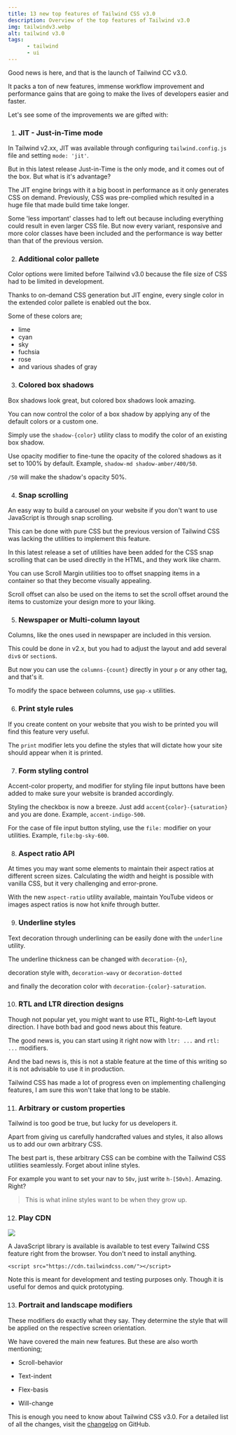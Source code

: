 ```yaml
---
title: 13 new top features of Tailwind CSS v3.0
description: Overview of the top features of Tailwind v3.0
img: tailwindv3.webp
alt: tailwind v3.0
tags: 
      - tailwind
      - ui
---
```


Good news is here, and that is the launch of Tailwind CC v3.0. 

It packs a ton of new features, immense workflow improvement and performance gains that are going to make the lives of developers easier and faster.

Let's see some of the improvements we are gifted with:

1. ### JIT - Just-in-Time mode

In Tailwind v2.xx, JIT was available through configuring `tailwind.config.js` file and setting `mode: 'jit'`.

But in this latest release Just-in-Time is the only mode, and it comes out of the box. But what is it's advantage?

The JIT engine brings with it a big boost in performance as it only generates CSS on demand. 
Previously, CSS was pre-complied which resulted in a huge file that made build time take longer. 

Some 'less important' classes had to left out because including everything could result in even larger CSS file. But now every variant, responsive and more color classes have been included and the performance is way better than that of the previous version.

2. ### Additional color pallete

Color options were limited before Tailwind v3.0 because the file size of CSS had to be limited in development.

Thanks to on-demand CSS generation but JIT engine, every single color in the extended color pallete is enabled out the box.

Some of these colors are;
- lime 
- cyan 
- sky 
- fuchsia 
- rose 
- and various shades of gray

3. ### Colored box shadows

Box shadows look great, but colored box shadows look amazing.

You can now control the color of a box shadow by applying any of the default colors or a custom one. 

Simply use the `shadow-{color}` utility class to modify the color of an existing box shadow. 

Use opacity modifier to fine-tune the opacity of the colored shadows as it set to 100% by default. Example, `shadow-md shadow-amber/400/50`. 

`/50` will make the shadow's opacity 50%.

4. ### Snap scrolling

An easy way to build a carousel on your website if you don't want to use JavaScript is through snap scrolling.

This can be done with pure CSS but the previous version of Tailwind CSS was lacking the utilities to implement this feature. 

In this latest release a set of utilities have been added for the CSS snap scrolling that can be used directly in the HTML, and they work like charm.

You can use Scroll Margin utilities too to offset snapping items in a container so that they become visually appealing.

Scroll offset can also be used on the items to set the scroll offset around the items to customize your design more to your liking.

5. ### Newspaper or Multi-column layout

Columns, like the ones used in newspaper are included in this version.

This could be done in v2.x, but you had to adjust the layout and add several `div`s or `section`s. 

But now you  can use the `columns-{count}` directly in your `p` or any other tag, and that's it.

To modify the space between columns, use `gap-x` utilities.

6. ### Print style rules

If you create content on your website that you wish to be printed you will find this feature very useful.

The `print` modifier lets you define the styles that will dictate how your site should appear when it is printed.

7. ### Form styling control

Accent-color property, and modifier for styling file input buttons have been added to make sure your website is branded accordingly.

Styling the checkbox is now a breeze. Just add `accent{color}-{saturation}` and you are done.
Example, `accent-indigo-500`.

For the case of file input button styling, use the `file:` modifier on your utilities.
Example, `file:bg-sky-600`.

8. ### Aspect ratio API

At times you may want some elements to maintain their aspect ratios at different screen sizes. Calculating the width and height is possible with vanilla CSS, but it very challenging and error-prone.

With the new `aspect-ratio` utility available, maintain YouTube videos or images aspect ratios is now hot knife through butter.

9. ### Underline styles

Text decoration through underlining can be easily done with the `underline` utility.

The underline thickness can be changed with `decoration-{n}`,

decoration style with, `decoration-wavy` or `decoration-dotted`

and finally the decoration color with `decoration-{color}-saturation`.

10. ### RTL and LTR direction designs

Though not popular yet, you might want to use RTL, Right-to-Left layout direction. I have both bad and good news about this feature. 

The good news is, you can start using it right now with `ltr: ...` and `rtl: ...` modifiers. 

And the bad news is, this is not a stable feature at the time of this writing so it is not advisable to use it in production.

Tailwind CSS has made a lot of progress even on implementing challenging features, I am sure this won't take that long to be stable.

11. ### Arbitrary or custom properties

Tailwind is too good be true, but lucky for us developers it. 

Apart from giving us carefully handcrafted values and styles, it also allows us to add our own arbitrary CSS. 

The best part is, these arbitrary CSS can be combine with the Tailwind CSS utilities seamlessly. Forget about inline styles. 

For example you want to set your nav to `50v`, just write `h-[50vh]`. Amazing. Right?

> This is what inline styles want to be when they grow up.

12. ### Play CDN

![](/tailwind-play-cdn.png)

A JavaScript library is available is available to test every Tailwind CSS feature right from the browser. You don't need to install anything.

```
<script src="https://cdn.tailwindcss.com/"></script>
```

Note this is meant for development and testing purposes only. Though it is useful for demos and quick prototyping.

13. ### Portrait and landscape modifiers

These modifiers do exactly what they say. They determine the style that will be applied on the respective screen orientation.

We have covered the main new features. But these are also worth mentioning;

- Scroll-behavior

- Text-indent

- Flex-basis

- Will-change

This is enough you need to know about Tailwind CSS v3.0. 
For a detailed list of all the changes, visit the [changelog](https://github.com/tailwindlabs/tailwindcss/blob/master/CHANGELOG.md) on GitHub.
